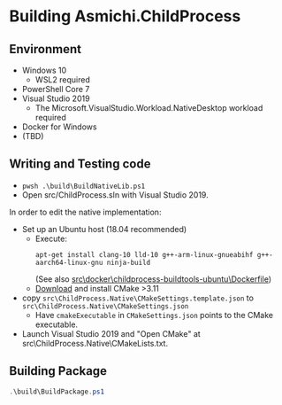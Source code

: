 # Building Asmichi.ChildProcess

## Environment

- Windows 10
    - WSL2 required
- PowerShell Core 7
- Visual Studio 2019
    - The Microsoft.VisualStudio.Workload.NativeDesktop workload required
- Docker for Windows
- (TBD)

## Writing and Testing code

- `pwsh .\build\BuildNativeLib.ps1`
- Open src/ChildProcess.sln with Visual Studio 2019.

In order to edit the native implementation:

- Set up an Ubuntu host (18.04 recommended)
    - Execute:
        ```
        apt-get install clang-10 lld-10 g++-arm-linux-gnueabihf g++-aarch64-linux-gnu ninja-build
        ```
      (See also [src\docker\childprocess-buildtools-ubuntu\Dockerfile](src\docker\childprocess-buildtools-ubuntu\Dockerfile))
    - [Download](https://cmake.org/download/) and install CMake >3.11
- copy `src\ChildProcess.Native\CMakeSettings.template.json` to `src\ChildProcess.Native\CMakeSettings.json`
    - Have `cmakeExecutable` in `CMakeSettings.json` points to the CMake executable.
- Launch Visual Studio 2019 and "Open CMake" at src\ChildProcess.Native\CMakeLists.txt.

## Building Package

```powershell
.\build\BuildPackage.ps1
```

